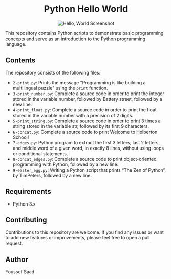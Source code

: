 <h1 align="center">Python Hello World</h1>
<p align="center">
  <img src="https://www.paliscope.com/wp-content/uploads/2018/04/Gif-animation-hello.gif" alt="Hello, World Screenshot">
</p>

This repository contains Python scripts to demonstrate basic programming concepts and serve as an introduction to the Python programming language.

## Contents

The repository consists of the following files:

- `2-print.py`: Prints the message "Programming is like building a multilingual puzzle" using the `print` 
function.
- `3-print_number.py`: Complete a source code in order to print the integer stored in the variable number, followed by Battery street, followed by a new line.
- `4-print_float.py`: Complete a source code in order to print the float stored in the variable number with a precision of 2 digits.
- `5-print_string.py`: Complete a source code in order to print 3 times a string stored in the variable str, followed by its first 9 characters.
- `6-concat.py`: Complete a source code to print Welcome to Holberton School!
- `7-edges.py`: Python program to extract the first 3 letters, last 2 letters, and middle word of a given word, in exactly 8 lines, without using loops or conditional statements.
- `8-concat_edges.py`: Complete a source code to print object-oriented programming with Python, followed by a new line.
- `9-easter_egg.py`: Writing a Python script that prints “The Zen of Python”, by TimPeters, followed by a new line.

## Requirements

- Python 3.x

## Contributing

Contributions to this repository are welcome. If you find any issues or want to add new features or improvements, please feel free to open a pull request.

## Author 
Youssef Saad
